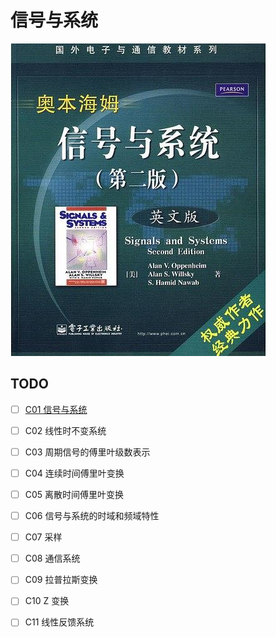 # 信号与系统

![cover](https://raw.githubusercontent.com/Ubpa/ImgBed/master/Note/Math/SignalSystem/cover.jpg)

## TODO

- [ ] [C01 信号与系统](https://github.com/Ubpa/Note/blob/master/Math/SignalSystem/notes/C01.md) 
- [ ] C02 线性时不变系统
- [ ] C03 周期信号的傅里叶级数表示
- [ ] C04 连续时间傅里叶变换
- [ ] C05 离散时间傅里叶变换
- [ ] C06 信号与系统的时域和频域特性
- [ ] C07 采样
- [ ] C08 通信系统
- [ ] C09 拉普拉斯变换
- [ ] C10 Z 变换
- [ ] C11 线性反馈系统

